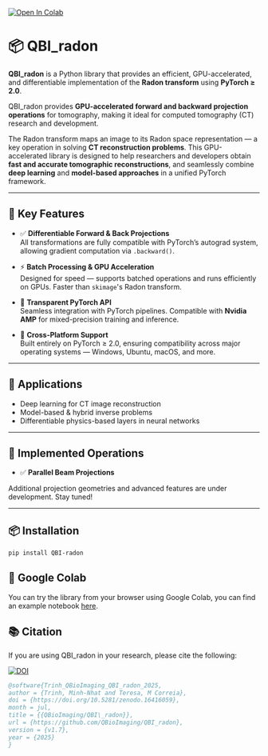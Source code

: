[![Open In Colab](https://colab.research.google.com/assets/colab-badge.svg)](https://colab.research.google.com/drive/1GqOcOWj128oQ2ojBy8VX5bzg0zAY_MDz?usp=sharing)
# 📦 QBI_radon

**QBI_radon** is a Python library that provides an efficient, GPU-accelerated, and differentiable implementation of the **Radon transform** using **PyTorch ≥ 2.0**.

QBI_radon provides **GPU-accelerated forward and backward projection operations** for tomography, making it ideal for computed tomography (CT) research and development.

The Radon transform maps an image to its Radon space representation — a key operation in solving **CT reconstruction problems**. This GPU-accelerated library is designed to help researchers and developers obtain **fast and accurate tomographic reconstructions**, and seamlessly combine **deep learning** and **model-based approaches** in a unified PyTorch framework.

---

## 🚀 Key Features

- ✅ **Differentiable Forward & Back Projections**  
  All transformations are fully compatible with PyTorch’s autograd system, allowing gradient computation via `.backward()`.

- ⚡ **Batch Processing & GPU Acceleration**  
  Designed for speed — supports batched operations and runs efficiently on GPUs. Faster than `skimage`'s Radon transform.

- 🔁 **Transparent PyTorch API**  
  Seamless integration with PyTorch pipelines. Compatible with **Nvidia AMP** for mixed-precision training and inference.

- 🧩 **Cross-Platform Support**  
  Built entirely on PyTorch ≥ 2.0, ensuring compatibility across major operating systems — Windows, Ubuntu, macOS, and more.

---

## 🧠 Applications

- Deep learning for CT image reconstruction  
- Model-based & hybrid inverse problems  
- Differentiable physics-based layers in neural networks  

---

## 🔧 Implemented Operations

- ✅ **Parallel Beam Projections**

Additional projection geometries and advanced features are under development. Stay tuned!

---

## 📦 Installation

```bash
pip install QBI-radon
```

## 🚀 Google Colab

You can try the library from your browser using Google Colab, you can find an example notebook [here](https://colab.research.google.com/drive/1GqOcOWj128oQ2ojBy8VX5bzg0zAY_MDz?usp=sharing).

## 📚 Citation
If you are using QBI_radon in your research, please cite the following:

[![DOI](https://zenodo.org/badge/811419352.svg)](https://doi.org/10.5281/zenodo.16416058)

```bibtex
@software{Trinh_QBioImaging_QBI_radon_2025,
author = {Trinh, Minh-Nhat and Teresa, M Correia},
doi = {https://doi.org/10.5281/zenodo.16416059},
month = jul,
title = {{QBioImaging/QBI\_radon}},
url = {https://github.com/QBioImaging/QBI_radon},
version = {v1.7},
year = {2025}
}
```

<!-- ## 📝 Acknowledgements
This study received Portuguese national funds from FCT—Foundation for Science and Technology through projects UIDB/04326/2020 (DOI:https://doi.org/10.54499/UIDB/04326/2020), UIDP/04326/2020 (DOI:https://doi.org/10.54499/UIDP/04326/2020) and LA/P/0101/2020 (DOI:https://doi.org/10.54499/LA/P/0101/2020). This Project received funding from ‘la Caixa’ Foundation and FCT, I P under the Project code LCF/PR/HR22/00533, European Union’s Horizon 2020 research and innovation program under the Marie Skłodowska-Curie OPTIMAR grant with agreement no 867450 (DOI:https://doi.org/10.3030/867450), European Union’s Horizon Europe Programme IMAGINE under grant agreement no. 101094250
(DOI:https://doi.org/10.3030/101094250), and NVIDIA GPU hardware grant. -->
